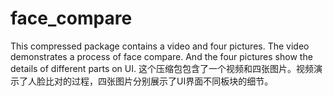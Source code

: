 # face_compare
This compressed package contains a video and four pictures. The video demonstrates a process of face compare. And the four pictures show the details of different parts on UI.
这个压缩包包含了一个视频和四张图片。视频演示了人脸比对的过程，四张图片分别展示了UI界面不同板块的细节。
